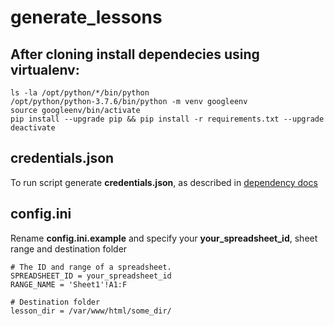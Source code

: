 # generate_lessons

## After cloning install dependecies using virtualenv:

```console
ls -la /opt/python/*/bin/python
/opt/python/python-3.7.6/bin/python -m venv googleenv
source googleenv/bin/activate
pip install --upgrade pip && pip install -r requirements.txt --upgrade
deactivate
```

## credentials.json
To run script generate **credentials.json**, as described in [dependency docs](https://github.com/googleapis/google-api-python-client/blob/master/docs/client-secrets.md)

## config.ini
Rename **config.ini.example** and specify your **your_spreadsheet_id**, sheet range and destination folder

```
# The ID and range of a spreadsheet.
SPREADSHEET_ID = your_spreadsheet_id
RANGE_NAME = 'Sheet1'!A1:F

# Destination folder
lesson_dir = /var/www/html/some_dir/
```